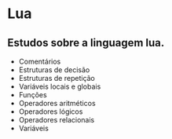 # Lua
## Estudos sobre a linguagem lua.

- Comentários
- Estruturas de decisão
- Estruturas de repetição
- Variáveis locais e globais
- Funções
- Operadores aritméticos
- Operadores lógicos
- Operadores relacionais
- Variáveis
